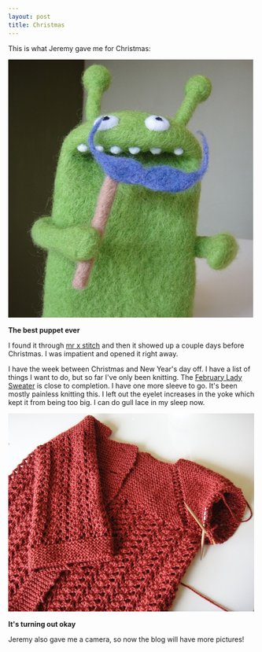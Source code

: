 ```yaml
---
layout: post
title: Christmas
---
```


This is what Jeremy gave me for Christmas:  

<div class="image_and_caption">
  <p><img src="images/puppet.jpg" alt="My Christmas present" title="My Christmas present"/></p>
  <b>The best puppet ever</b> 
</div>

I found it through [mr x stitch](http://www.mrxstitch.com/2009/06/08/beefrancks-emporium-made-by-moxie) and then it showed up a couple days before Christmas.  I was impatient and opened it right away.  

I have the week between Christmas and New Year's day off.  I have a list of things I want to do, but so far I've only been knitting.  The [February Lady Sweater](http://www.flintknits.com/blog/?p=151) is close to completion.  I have one more sleeve to go.  It's been mostly painless knitting this.  I left out the eyelet increases in the yoke which kept it from being too big.  I can do gull lace in my sleep now.  

<div class="image_and_caption">
  <p><img src="images/february_lady_sweater.jpg" alt="February Lady Sweater" title="February Lady Sweater"/></p>
  <b>It's turning out okay</b> 
</div>

Jeremy also gave me a camera, so now the blog will have more pictures!  